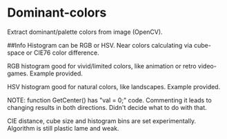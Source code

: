 # Dominant-colors
Extract dominant/palette colors from image (OpenCV).

##Info
Histogram can be RGB or HSV. Near colors calculating via cube-space or CIE76 color difference.

RGB histogram good for vivid/limited colors, like animation or retro video-games. Example provided.

HSV histogram good for natural colors, like landscapes. Example provided.

NOTE: function GetCenter() has "val = 0;" code. Commenting it leads to changing results in both directions. Didn't decide what to do with that.

CIE distance, cube size and histogram bins are set experimentally. Algorithm is still plastic lame and weak.